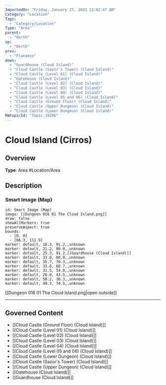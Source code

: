 ```yaml
---
ImportedOn: "Friday, January 27, 2023 12:02:47 AM"
Category: "Location"
Tags:
  - "Category/Location"
Type: "Area"
parent:
  - "Oerth"
up:
  - "Oerth"
prev:
  - "Flanaess"
down:
  - "Guardhouse (Cloud Island)"
  - "Cloud Castle (Sazor's Tower) (Cloud Island)"
  - "Cloud Castle (Level 01) (Cloud Island)"
  - "Gatehouse (Cloud Island)"
  - "Cloud Castle (Level 02) (Cloud Island)"
  - "Cloud Castle (Level 03) (Cloud Island)"
  - "Cloud Castle (Level 04) (Cloud Island)"
  - "Cloud Castle (Level 05 and 06) (Cloud Island)"
  - "Cloud Castle (Ground Floor) (Cloud Island)"
  - "Cloud Castle (Upper Dungeon) (Cloud Island)"
  - "Cloud Castle (Lower Dungeon) (Cloud Island)"
RWtopicId: "Topic_19206"
---
```

# Cloud Island (Cirros)
## Overview
**Type**: Area
#Location/Area

## Description
### Smart Image (Map)

```leaflet
id: Smart Image (Map)
image: [[Dungeon 016 01 The Cloud Island.png]]
draw: false
showAllMarkers: true
preserveAspect: true
bounds:
  - [0, 0]
  - [66.3, 111.9]
marker: default, 18.3, 91.2,,unknown
marker: default, 21.2, 80.0,,unknown
marker: default, 25.3, 91.2,[[Guardhouse (Cloud Island)]]
marker: default, 33.8, 80.0,,unknown
marker: default, 35.7, 70.3,,unknown
marker: default, 33.8, 60.7,,unknown
marker: default, 31.5, 54.0,,unknown
marker: default, 20.0, 43.5,,unknown
marker: default, 50.2, 36.3,,unknown
marker: default, 49.3, 74.5,,unknown
```
[[Dungeon 016 01 The Cloud Island.png|open outside]]

---
## Governed Content
- [[Cloud Castle (Ground Floor) (Cloud Island)]]
- [[Cloud Castle (Level 01) (Cloud Island)]]
- [[Cloud Castle (Level 02) (Cloud Island)]]
- [[Cloud Castle (Level 03) (Cloud Island)]]
- [[Cloud Castle (Level 04) (Cloud Island)]]
- [[Cloud Castle (Level 05 and 06) (Cloud Island)]]
- [[Cloud Castle (Lower Dungeon) (Cloud Island)]]
- [[Cloud Castle (Sazor's Tower) (Cloud Island)]]
- [[Cloud Castle (Upper Dungeon) (Cloud Island)]]
- [[Gatehouse (Cloud Island)]]
- [[Guardhouse (Cloud Island)]]

